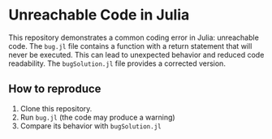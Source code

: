 # Unreachable Code in Julia
This repository demonstrates a common coding error in Julia: unreachable code.  The `bug.jl` file contains a function with a return statement that will never be executed. This can lead to unexpected behavior and reduced code readability. The `bugSolution.jl` file provides a corrected version.

## How to reproduce
1. Clone this repository.
2. Run `bug.jl` (the code may produce a warning) 
3. Compare its behavior with `bugSolution.jl`